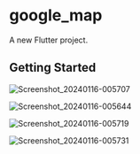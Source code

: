 # google_map

A new Flutter project.

## Getting Started
![Screenshot_20240116-005707](https://github.com/offical-waqas-khurshid/Google-Map-With-Marker/assets/111581093/67fcc94a-12a6-4dd7-bb64-971f626524d2)

![Screenshot_20240116-005644](https://github.com/offical-waqas-khurshid/Google-Map-With-Marker/assets/111581093/48552372-4c1a-4292-8c3b-8e3f056a8c26)

![Screenshot_20240116-005719](https://github.com/offical-waqas-khurshid/Google-Map-With-Marker/assets/111581093/458cbfb6-2ae8-4ad0-b138-a3a9a8d49ba6)

![Screenshot_20240116-005731](https://github.com/offical-waqas-khurshid/Google-Map-With-Marker/assets/111581093/b2c825b9-a7d5-42d9-906e-26b968439090)





